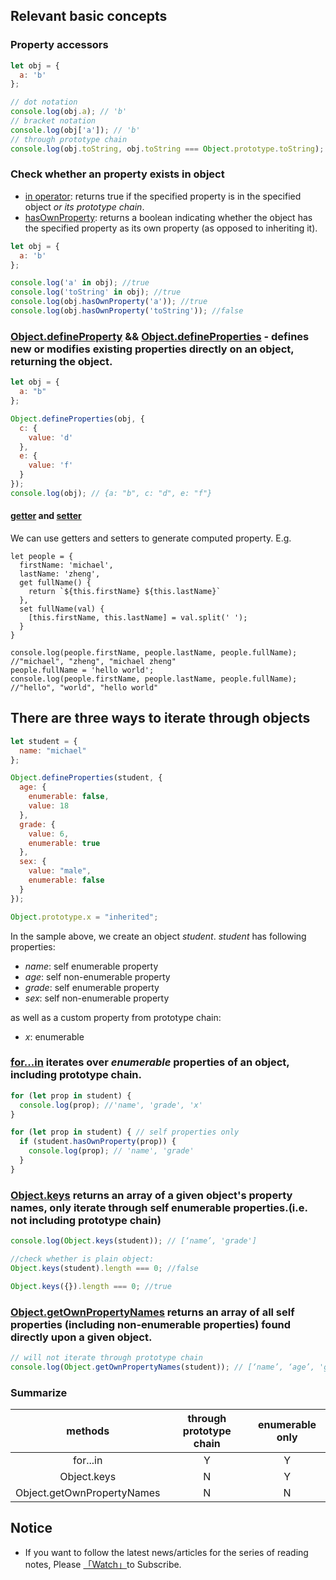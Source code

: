 ## Relevant basic concepts

### Property accessors

```javascript
let obj = {
  a: 'b'
};

// dot notation
console.log(obj.a); // 'b'
// bracket notation
console.log(obj['a']); // 'b'
// through prototype chain
console.log(obj.toString, obj.toString === Object.prototype.toString); // ƒ toString() { [native code] } true
```

### Check whether an property exists in object

* [in operator](https://developer.mozilla.org/en-US/docs/Web/JavaScript/Reference/Operators/in): returns true if the specified property is in the specified object *or its prototype chain*.
* [hasOwnProperty](https://developer.mozilla.org/en-US/docs/Web/JavaScript/Reference/Global_Objects/Object/hasOwnProperty): returns a boolean indicating whether the object has the specified property as its own property (as opposed to inheriting it).

```javascript
let obj = {
  a: 'b'
};

console.log('a' in obj); //true
console.log('toString' in obj); //true
console.log(obj.hasOwnProperty('a')); //true
console.log(obj.hasOwnProperty('toString')); //false
```

### [Object.defineProperty](https://developer.mozilla.org/en-US/docs/Web/JavaScript/Reference/Global_Objects/Object/defineProperty) && [Object.defineProperties](https://developer.mozilla.org/en-US/docs/Web/JavaScript/Reference/Global_Objects/Object/defineProperties) - defines new or modifies existing properties directly on an object, returning the object.

```javascript 
let obj = {
  a: "b"
};

Object.defineProperties(obj, {
  c: {
    value: 'd'
  },
  e: {
    value: 'f'
  }
});
console.log(obj); // {a: "b", c: "d", e: "f"}
```

#### [getter](https://developer.mozilla.org/en-US/docs/Web/JavaScript/Reference/Functions/get) and [setter](https://developer.mozilla.org/en-US/docs/Web/JavaScript/Reference/Functions/set)

We can use getters and setters to generate computed property. E.g.

```
let people = {
  firstName: 'michael',
  lastName: 'zheng',
  get fullName() {
    return `${this.firstName} ${this.lastName}`
  },
  set fullName(val) {
    [this.firstName, this.lastName] = val.split(' ');
  }
}

console.log(people.firstName, people.lastName, people.fullName);
//"michael", "zheng", "michael zheng"
people.fullName = 'hello world';
console.log(people.firstName, people.lastName, people.fullName);
//"hello", "world", "hello world"
```

## There are three ways to iterate through objects

```javascript
let student = {
  name: "michael"
};

Object.defineProperties(student, {
  age: {
    enumerable: false,
    value: 18
  },
  grade: {
    value: 6,
    enumerable: true
  },
  sex: {
    value: "male",
    enumerable: false
  }
});

Object.prototype.x = "inherited";
```

In the sample above, we create an object *student*. *student* has following properties:

* _name_: self enumerable property
* _age_: self non-enumerable property
* _grade_: self enumerable property
* _sex_: self non-enumerable property

as well as a custom property from prototype chain: 

* _x_: enumerable

### [for...in](https://developer.mozilla.org/en-US/docs/Web/JavaScript/Reference/Statements/for...in) iterates over *enumerable* properties of an object, **including prototype chain**.

```javascript
for (let prop in student) {
  console.log(prop); //'name', 'grade', 'x'
}

for (let prop in student) { // self properties only
  if (student.hasOwnProperty(prop)) {
    console.log(prop); // 'name', 'grade'
  }
}
```

### [Object.keys](https://developer.mozilla.org/en-US/docs/Web/JavaScript/Reference/Global_Objects/Object/keys) returns an array of a given object's property names, only iterate through self enumerable properties.(i.e. **not including prototype chain**)

```javascript
console.log(Object.keys(student)); // [‘name’, 'grade']

//check whether is plain object:
Object.keys(student).length === 0; //false

Object.keys({}).length === 0; //true
```

### [Object.getOwnPropertyNames](https://developer.mozilla.org/en-US/docs/Web/JavaScript/Reference/Global_Objects/Object/getOwnPropertyNames) returns an array of all self properties (including non-enumerable properties) found directly upon a given object.

```javascript
// will not iterate through prototype chain
console.log(Object.getOwnPropertyNames(student)); // [‘name’, ‘age’, 'grade', 'sex']
```

### Summarize

| methods  | through prototype chain | enumerable only |
| :---: | :---: | :---: |
| for...in | Y | Y |
| Object.keys | N | Y |
| Object.getOwnPropertyNames | N | N | 


## Notice

* If you want to follow the latest news/articles for the series of reading notes, Please [「Watch」](https://github.com/n0ruSh/blogs/)to Subscribe.